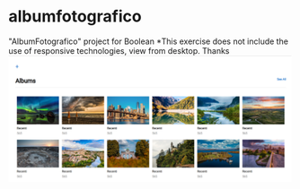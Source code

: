 # albumfotografico
"AlbumFotografico" project for Boolean
*This exercise does not include the use of responsive technologies, view from desktop.
Thanks
<img src="8-obiettivo.png">

